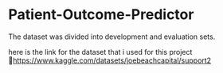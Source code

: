# Patient-Outcome-Predictor
The dataset was divided into development and evaluation sets.

here is the link for the dataset that i used for this project 🔗https://www.kaggle.com/datasets/joebeachcapital/support2
